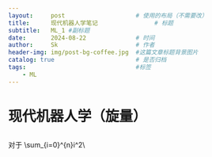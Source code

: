 ```yaml
---
layout:     post   				    # 使用的布局（不需要改）
title:      现代机器人学笔记 				# 标题 
subtitle:   ML_1 #副标题
date:       2024-08-22				# 时间
author:     Sk 						# 作者
header-img: img/post-bg-coffee.jpg 	#这篇文章标题背景图片
catalog: true 						# 是否归档
tags:								#标签
    - ML
---
```


# 现代机器人学（旋量）
##
对于 \sum_{i=0}^{n}i^2\

